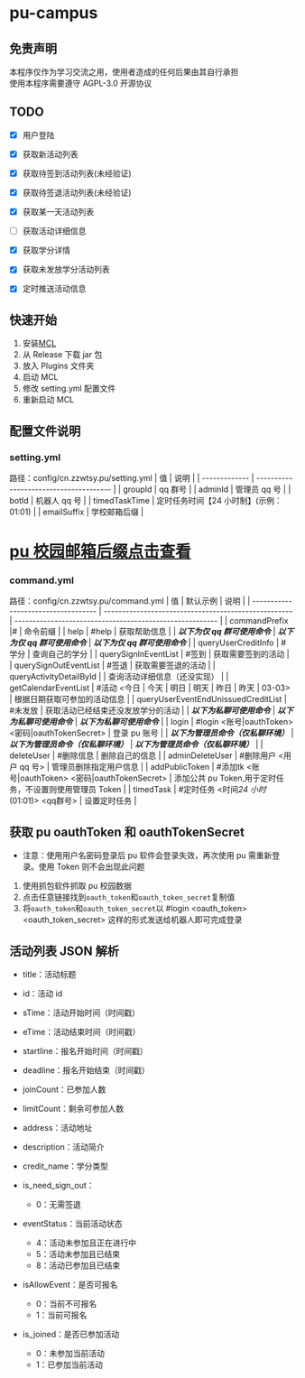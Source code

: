 # pu-campus

## 免责声明

本程序仅作为学习交流之用，使用者造成的任何后果由其自行承担  
使用本程序需要遵守 AGPL-3.0 开源协议

## TODO

- [x] 用户登陆

- [x] 获取新活动列表

- [x] 获取待签到活动列表(未经验证)

- [x] 获取待签退活动列表(未经验证)

- [x] 获取某一天活动列表

- [ ] 获取活动详细信息

- [x] 获取学分详情

- [x] 获取未发放学分活动列表

- [x] 定时推送活动信息

## 快速开始

1. 安装[MCL](https://github.com/iTXTech/mcl-installer)
2. 从 Release 下载 jar 包
3. 放入 Plugins 文件夹
4. 启动 MCL
5. 修改 setting.yml 配置文件
6. 重新启动 MCL

## 配置文件说明

### setting.yml

路径：config/cn.zzwtsy.pu/setting.yml
| 值 | 说明 |
| ------------- | -------------------------------------- |
| groupId | qq 群号 |
| adminId | 管理员 qq 号 |
| botId | 机器人 qq 号 |
| timedTaskTime | 定时任务时间【24 小时制】(示例：01:01) |
| emailSuffix | 学校邮箱后缀 |

# [**pu 校园邮箱后缀点击查看**](https://blog.yumdeb.top/tools/PuSchoolInfo.html)

### command.yml

路径：config/cn.zzwtsy.pu/command.yml
| 值 | 默认示例 | 说明 |
| ----------------------------------- | ---------------------------------------------------- | -------------------------------------------------------- |
| commandPrefix |# | 命令前缀 |
| help | #help | 获取帮助信息 |
| **_以下为仅 qq 群可使用命令_** | **_以下为仅 qq 群可使用命令_** | **_以下为仅 qq 群可使用命令_** |
| queryUserCreditInfo | #学分 | 查询自己的学分 |
| querySignInEventList | #签到 | 获取需要签到的活动 |
| querySignOutEventList | #签退 | 获取需要签退的活动 |
| queryActivityDetailById | | 查询活动详细信息（还没实现） |
| getCalendarEventList | #活动 <今日 \| 今天 \| 明日 \| 明天 \| 昨日 \| 昨天 \| 03-03> | 根据日期获取可参加的活动信息 |
| queryUserEventEndUnissuedCreditList | #未发放 | 获取活动已经结束还没发放学分的活动 |
| **_以下为私聊可使用命令_** | **_以下为私聊可使用命令_** | **_以下为私聊可使用命令_** |
| login | #login <账号\|oauthToken> <密码\|oauthTokenSecret> | 登录 pu 账号 |
| **_以下为管理员命令（仅私聊环境）_** | **_以下为管理员命令（仅私聊环境）_** | **_以下为管理员命令（仅私聊环境）_** |
| deleteUser | #删除信息 | 删除自己的信息 |
| adminDeleteUser | #删除用户 <用户 qq 号> | 管理员删除指定用户信息 |
| addPublicToken | #添加tk <账号\|oauthToken> <密码\|oauthTokenSecret> | 添加公共 pu Token,用于定时任务，不设置则使用管理员
Token |
| timedTask | #定时任务 <时间*24 小时*(01:01)> <qq群号> | 设置定时任务 |

## 获取 pu oauthToken 和 oauthTokenSecret

- 注意：使用用户名密码登录后 pu 软件会登录失效，再次使用 pu 需重新登录。使用 Token 则不会出现此问题

1. 使用抓包软件抓取 pu 校园数据
2. 点击任意链接找到`oauth_token`和`oauth_token_secret`复制值
3. 将`oauth_token`和`oauth_token_secret`以 #login <oauth_token> <oauth_token_secret> 这样的形式发送给机器人即可完成登录


## 活动列表 JSON 解析

- title：活动标题

- id：活动 id

- sTime：活动开始时间（时间戳）

- eTime：活动结束时间（时间戳）

- startline：报名开始时间（时间戳）

- deadline：报名开始结束（时间戳）

- joinCount：已参加人数

- limitCount：剩余可参加人数

- address：活动地址

- description：活动简介

- credit_name：学分类型

- is_need_sign_out：

  - 0：无需签退

- eventStatus：当前活动状态

  - 4：活动未参加且正在进行中
  - 5：活动未参加且已结束
  - 8：活动已参加且已结束

- isAllowEvent：是否可报名

  - 0：当前不可报名
  - 1：当前可报名

- is_joined：是否已参加活动
  - 0：未参加当前活动
  - 1：已参加当前活动
